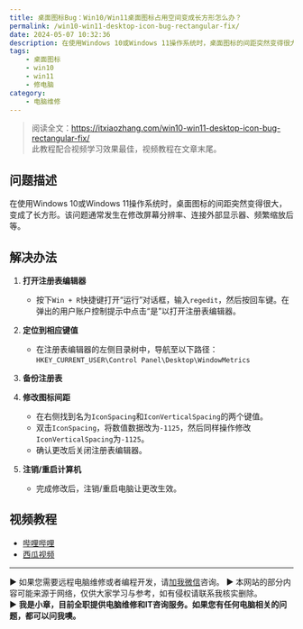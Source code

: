 ```yaml
---
title: 桌面图标Bug：Win10/Win11桌面图标占用空间变成长方形怎么办？
permalink: /win10-win11-desktop-icon-bug-rectangular-fix/
date: 2024-05-07 10:32:36
description: 在使用Windows 10或Windows 11操作系统时，桌面图标的间距突然变得很大，变成了长方形。
tags:
    - 桌面图标
    - win10
    - win11
    - 修电脑
category:
    - 电脑维修
---
```


> 阅读全文：<https://itxiaozhang.com/win10-win11-desktop-icon-bug-rectangular-fix/>  
> 此教程配合视频学习效果最佳，视频教程在文章末尾。  

## 问题描述

在使用Windows 10或Windows 11操作系统时，桌面图标的间距突然变得很大，变成了长方形。该问题通常发生在修改屏幕分辨率、连接外部显示器、频繁缩放后等。

## 解决办法

1. **打开注册表编辑器**  
   - 按下`Win + R`快捷键打开“运行”对话框，输入`regedit`，然后按回车键。在弹出的用户账户控制提示中点击“是”以打开注册表编辑器。

2. **定位到相应键值**  
   - 在注册表编辑器的左侧目录树中，导航至以下路径：  
     `HKEY_CURRENT_USER\Control Panel\Desktop\WindowMetrics`

3. **备份注册表**  

4. **修改图标间距**  
   - 在右侧找到名为`IconSpacing`和`IconVerticalSpacing`的两个键值。  
   - 双击`IconSpacing`，将数值数据改为`-1125`，然后同样操作修改`IconVerticalSpacing`为`-1125`。  
   - 确认更改后关闭注册表编辑器。

5. **注销/重启计算机**  
   - 完成修改后，注销/重启电脑让更改生效。

## 视频教程

- [哔哩哔哩](https://www.bilibili.com/video/BV1u1421r7Ma/)
- [西瓜视频](https://www.ixigua.com/7366195971916726810)

---
▶ 如果您需要远程电脑维修或者编程开发，请[加我微信](https://itxiaozhang.netlify.app/)咨询。 
▶ 本网站的部分内容可能来源于网络，仅供大家学习与参考，如有侵权请联系我核实删除。  
▶ **我是小章，目前全职提供电脑维修和IT咨询服务。如果您有任何电脑相关的问题，都可以问我噢。**  
